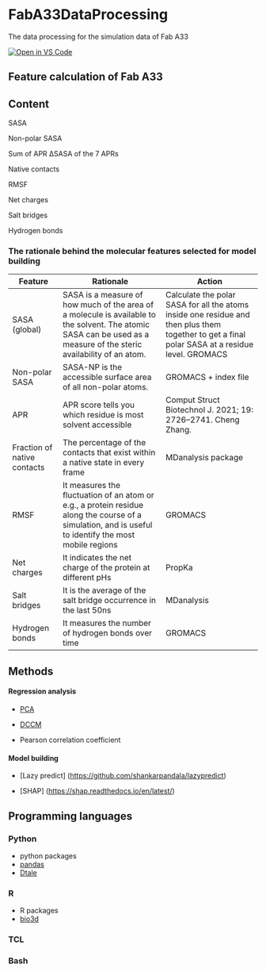 # FabA33DataProcessing

The data processing for the simulation data of Fab A33

[![Open in VS Code](https://img.shields.io/badge/Visual_Studio_Code-0078D4?style=flat&logo=visual%20studio%20code&logoColor=white)](https://open.vscode.dev/man-group/dtale)



## Feature calculation of Fab A33

## Content

SASA

Non-polar SASA

Sum of APR ΔSASA of the 7 APRs 

Native contacts

RMSF

Net charges

Salt bridges

Hydrogen bonds



### The rationale behind the molecular features selected for model building


| Feature                     | Rationale                                                                                                                                                            | Action                                                                                                                                          |
|-----------------------------|----------------------------------------------------------------------------------------------------------------------------------------------------------------------|-------------------------------------------------------------------------------------------------------------------------------------------------|
| SASA (global)               | SASA is a measure of how much of the area of a molecule is available to the solvent. The atomic SASA can be used as a measure of the steric availability of an atom. | Calculate the polar SASA for all the atoms inside one residue and then plus them together to get a final polar SASA at a residue level. GROMACS |
| Non-polar SASA              | SASA-NP is the accessible surface area of all non-polar atoms.                                                                                                       | GROMACS + index file                                                                                                                            |
| APR                         | APR score tells you which residue is most solvent accessible                                                                                                         | Comput Struct Biotechnol J. 2021; 19: 2726–2741. Cheng Zhang.                                                                                   |
| Fraction of native contacts | The percentage of the contacts that exist within a native state in every frame                                                                                       | MDanalysis package                                                                                                                              |
| RMSF                        | It measures the fluctuation of an atom or e.g., a protein residue along the course of a simulation, and is useful to identify the most mobile regions                | GROMACS                                                                                                                                         |
| Net charges                 | It indicates the net charge of the protein at different pHs                                                                                                          | PropKa                                                                                                                                          |
| Salt bridges                | It is the average of the salt bridge occurrence in the last 50ns                                                                                                     | MDanalysis                                                                                                                                      |
| Hydrogen bonds              | It measures the number of hydrogen bonds over time                                                                                                                   | GROMACS                                                                                                                                         |


## Methods

#### Regression analysis

* [PCA](http://thegrantlab.org/bio3d/reference/pca.xyz.html)

* [DCCM](http://thegrantlab.org/bio3d/reference/dccm.html)

* Pearson correlation coefficient


#### Model building

* [Lazy predict] (https://github.com/shankarpandala/lazypredict)

* [SHAP] (https://shap.readthedocs.io/en/latest/)



## Programming languages
### Python
* python packages
* [pandas]()
* [Dtale]()

### R
* R packages
* [bio3d](http://thegrantlab.org/bio3d/)

### TCL

### Bash

